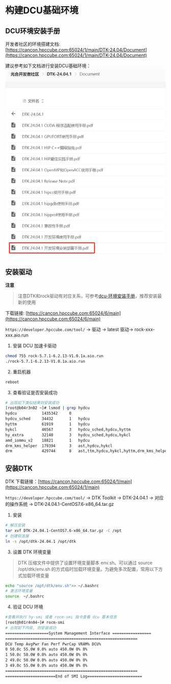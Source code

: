# 构建DCU基础环境

## DCU环境安装手册

开发者社区的环境搭建文档:
[https://cancon.hpccube.com:65024/1/main/DTK-24.04/Document](https://cancon.hpccube.com:65024/1/main/DTK-24.04/Document)

建议参考如下文档进行安装DCU基础环境：
![DCU 环境安装手册](./imgs/env_install.png)

## 安装驱动

**注意**

> 注意DTK和rock驱动有对应关系，可参考[dcu-环境安装手册](#DCU环境安装手册)，推荐安装最新的使用

下载链接: [https://cancon.hpccube.com:65024/6/main](https://cancon.hpccube.com:65024/6/main)

`https://developer.hpccube.com/tool/` → 驱动 → latest 驱动→ rock-xxx-xxx.aio.run

1. 安装 DCU 加速卡驱动

```bash
chmod 755 rock-5.7.1-6.2.13-V1.0.1a.aio.run
./rock-5.7.1-6.2.13-V1.0.1a.aio.run
```
2. 重启机器

```bash
reboot
```

3. 查看验证是否安装成功
```bash
# 出现如下类似结果则安装成功
[root@b04r3n02 ~]# lsmod | grep hydcu
hydcu           1435342     0
hydcu_sched     34432       1   hydcu
hyttm           61919       1   hydcu
hykcl           46567       3   hydcu_sched,hydcu,hyttm
hy_extra        32140       3   hydcu_sched,hydcu,hykcl
amd_iommu_v2    18821       1   hydcu
drm_kms_helper  179394      3   ast,hydcu,hykcl
drm             429744      8   ast,ttm,hydcu,hykcl,hyttm,drm_kms_helper
```


## 安装DTK

DTK 下载链接：[https://cancon.hpccube.com:65024/1/main](https://cancon.hpccube.com:65024/1/main)

`https://developer.hpccube.com/tool/` → DTK Toolkit → DTK-24.04.1 → 对应的操作系统 → DTK-24.04.1-CentOS7.6-x86_64.tar.gz

1. 安装
```bash
# 解压安装
tar xvf DTK-24.04.1-CentOS7.6-x86_64.tar.gz -C /opt
# 创建软连接
ln -s /opt/dtk-24.04.1 /opt/dtk
```

3. 设置 DTK 环境变量

> DTK 压缩文件中提供了设置环境变量脚本 env.sh。可以通过 source /opt/dtk/env.sh 的方式临时加载环境变量。为避免多次配置，常用以下方式加载环境变量

```bash
echo "source /opt/dtk/env.sh">> ~/.bashrc
# 激活环境变量
source  ~/.bashrc
```

4. 验证 DCU 环境
```bash
#查看并执行 hy-smi 或者 rocm-smi 指令查看 dcu 基本信息
[root@h01r4n04~]# rocm-smi
# 出现如下内容, 则安装成功
===================System Management Interface =================
==========================================================
DCU Temp AvgPwr Fan Perf PwrCap VRAM% DCU%
0 50.0c 55.0W 0.0% auto 450.0W 0% 0%
1 50.0c 58.0W 0.0% auto 450.0W 0% 0%
2 49.0c 58.0W 0.0% auto 450.0W 0% 0% 
3 49.0c 55.0W 0.0% auto 450.0W 0% 0%
==========================================================
======================End of SMI Log========================
```

